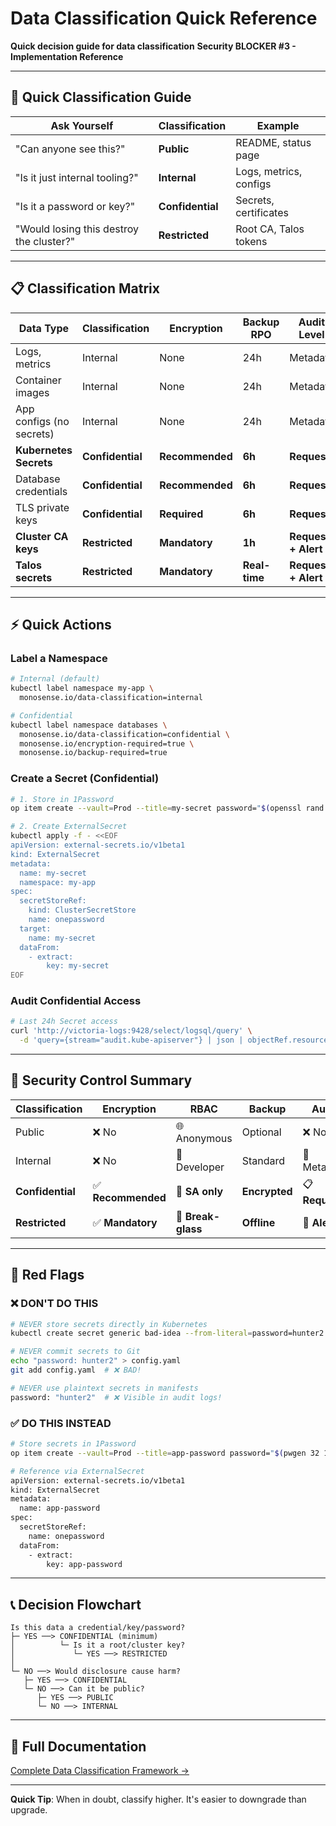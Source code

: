 # Data Classification Quick Reference

**Quick decision guide for data classification**
**Security BLOCKER #3 - Implementation Reference**

---

## 🚦 Quick Classification Guide

| Ask Yourself | Classification | Example |
|--------------|----------------|---------|
| "Can anyone see this?" | **Public** | README, status page |
| "Is it just internal tooling?" | **Internal** | Logs, metrics, configs |
| "Is it a password or key?" | **Confidential** | Secrets, certificates |
| "Would losing this destroy the cluster?" | **Restricted** | Root CA, Talos tokens |

---

## 📋 Classification Matrix

| Data Type | Classification | Encryption | Backup RPO | Audit Level |
|-----------|----------------|------------|------------|-------------|
| Logs, metrics | Internal | None | 24h | Metadata |
| Container images | Internal | None | 24h | Metadata |
| App configs (no secrets) | Internal | None | 24h | Metadata |
| **Kubernetes Secrets** | **Confidential** | **Recommended** | **6h** | **Request** |
| Database credentials | **Confidential** | **Recommended** | **6h** | **Request** |
| TLS private keys | **Confidential** | **Required** | **6h** | **Request** |
| **Cluster CA keys** | **Restricted** | **Mandatory** | **1h** | **Request + Alert** |
| **Talos secrets** | **Restricted** | **Mandatory** | **Real-time** | **Request + Alert** |

---

## ⚡ Quick Actions

### Label a Namespace

```bash
# Internal (default)
kubectl label namespace my-app \
  monosense.io/data-classification=internal

# Confidential
kubectl label namespace databases \
  monosense.io/data-classification=confidential \
  monosense.io/encryption-required=true \
  monosense.io/backup-required=true
```

### Create a Secret (Confidential)

```bash
# 1. Store in 1Password
op item create --vault=Prod --title=my-secret password="$(openssl rand -base64 32)"

# 2. Create ExternalSecret
kubectl apply -f - <<EOF
apiVersion: external-secrets.io/v1beta1
kind: ExternalSecret
metadata:
  name: my-secret
  namespace: my-app
spec:
  secretStoreRef:
    kind: ClusterSecretStore
    name: onepassword
  target:
    name: my-secret
  dataFrom:
    - extract:
        key: my-secret
EOF
```

### Audit Confidential Access

```bash
# Last 24h Secret access
curl 'http://victoria-logs:9428/select/logsql/query' \
  -d 'query={stream="audit.kube-apiserver"} | json | objectRef.resource="secrets" | last 24h'
```

---

## 🔐 Security Control Summary

| Classification | Encryption | RBAC | Backup | Audit |
|----------------|-----------|------|--------|-------|
| Public | ❌ No | 🌐 Anonymous | Optional | ❌ None |
| Internal | ❌ No | 👤 Developer | Standard | 📝 Metadata |
| **Confidential** | ✅ **Recommended** | 🤖 **SA only** | **Encrypted** | 📋 **Request** |
| **Restricted** | ✅ **Mandatory** | 🚨 **Break-glass** | **Offline** | 🚨 **Alert** |

---

## 🚨 Red Flags

### ❌ DON'T DO THIS

```bash
# NEVER store secrets directly in Kubernetes
kubectl create secret generic bad-idea --from-literal=password=hunter2

# NEVER commit secrets to Git
echo "password: hunter2" > config.yaml
git add config.yaml  # ❌ BAD!

# NEVER use plaintext secrets in manifests
password: "hunter2"  # ❌ Visible in audit logs!
```

### ✅ DO THIS INSTEAD

```bash
# Store secrets in 1Password
op item create --vault=Prod --title=app-password password="$(pwgen 32 1)"

# Reference via ExternalSecret
apiVersion: external-secrets.io/v1beta1
kind: ExternalSecret
metadata:
  name: app-password
spec:
  secretStoreRef:
    name: onepassword
  dataFrom:
    - extract:
        key: app-password
```

---

## 📞 Decision Flowchart

```
Is this data a credential/key/password?
├─ YES ──> CONFIDENTIAL (minimum)
│          └─ Is it a root/cluster key?
│             └─ YES ──> RESTRICTED
│
└─ NO ──> Would disclosure cause harm?
   ├─ YES ──> CONFIDENTIAL
   └─ NO ──> Can it be public?
      ├─ YES ──> PUBLIC
      └─ NO ──> INTERNAL
```

---

## 🔗 Full Documentation

[Complete Data Classification Framework →](./data-classification.md)

---

**Quick Tip**: When in doubt, classify higher. It's easier to downgrade than upgrade.
